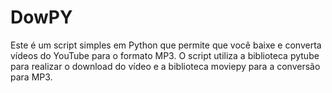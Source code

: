 # DowPY

Este é um script simples em Python que permite que você baixe e converta vídeos do YouTube para o formato MP3. O script utiliza a biblioteca pytube para realizar o download do vídeo e a biblioteca moviepy para a conversão para MP3.


